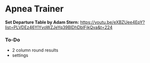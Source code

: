 # Apnea Trainer

**Set Departure Table by Adam Stern:**
https://youtu.be/eXBZUee4EpY?list=PLVDEz46YIYvoWZJeYq39BlDhDblFjkQva&t=224

### To-Do
- 2 column round results
- settings
